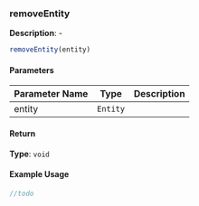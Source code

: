 ### removeEntity

**Description**: -

```javascript
removeEntity(entity)
```

#### Parameters

| Parameter Name | Type   | Description |
| -------------- | ------ | ----------- |
| entity        | `Entity` |             |

#### Return

**Type**: `void`


#### Example Usage

```javascript
//todo
```
